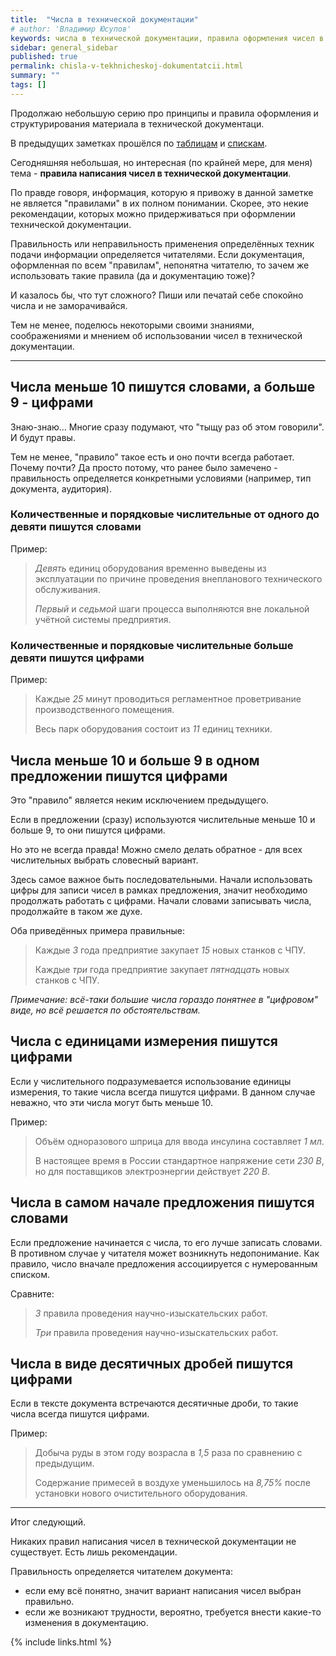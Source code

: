 ```yaml
---
title:  "Числа в технической документации"
# author: 'Владимир Юсупов'
keywords: числа в технической документации, правила оформления чисел в технической документации, правила написания чисел в технической документации, как писать числа в документации, техписатель, технический писатель москва, заметки техписателя, блог технического писателя
sidebar: general_sidebar
published: true
permalink: chisla-v-tekhnicheskoj-dokumentatcii.html
summary: ""
tags: []
---
```


Продолжаю небольшую серию про принципы и правила оформления и структурирования материала в технической документаци. 

В предыдущих заметках прошёлся по [таблицам](https://techwritex.ru/tablitcy-v-dokumentatcii.html) и [спискам](https://techwritex.ru/spiski-v-dokumentatcii.html). 

Сегодняшняя небольшая, но интересная (по крайней мере, для меня) тема - **правила написания чисел в технической документации**.  

По правде говоря, информация, которую я привожу в данной заметке не является "правилами" в их полном понимании. Скорее, это некие рекомендации, которых можно придерживаться при оформлении технической документации. 

Правильность или неправильность применения определённых техник подачи информации определяется читателями. Если документация, оформленная по всем "правилам", непонятна читателю, то зачем же использовать такие правила (да и документацию тоже)?

И казалось бы, что тут сложного? Пиши или печатай себе спокойно числа и не заморачивайся.

Тем не менее, поделюсь некоторыми своими знаниями, соображениями и мнением об использовании чисел в технической документации.

***

## Числа меньше 10 пишутся словами, а больше 9 - цифрами

Знаю-знаю... Многие сразу подумают, что "тыщу раз об этом говорили". И будут правы.

Тем не менее, "правило" такое есть и оно почти всегда работает. Почему почти? Да просто потому, что ранее было замечено - правильность определяется конкретными условиями (например, тип документа, аудитория).

### Количественные и порядковые числительные от одного до девяти пишутся словами

Пример:

> *Девять* единиц оборудования временно выведены из эксплуатации по причине проведения внепланового технического обслуживания.
>
> *Первый* и *седьмой* шаги процесса выполняются вне локальной учётной системы предприятия.

### Количественные и порядковые числительные больше девяти пишутся цифрами

Пример:

> Каждые *25* минут проводиться регламентное проветривание производственного помещения.
>
> Весь парк оборудования состоит из *11* единиц техники.

## Числа меньше 10 и больше 9 в одном предложении пишутся цифрами

Это "правило" является неким исключением предыдущего. 

Если в предложении (сразу) используются числительные меньше 10 и больше 9, то они пишутся цифрами. 

Но это не всегда правда! Можно смело делать обратное - для всех числительных выбрать словесный вариант.  

Здесь самое важное быть последовательными. Начали использовать цифры для записи чисел в рамках предложения, значит необходимо продолжать работать с цифрами. Начали словами записывать числа, продолжайте в таком же духе. 

Оба приведённых примера правильные:

> Каждые *3* года предприятие закупает *15* новых станков с ЧПУ.
>
> Каждые *три* года предприятие закупает *пятнадцать* новых станков с ЧПУ.

*Примечание: всё-таки большие числа гораздо понятнее в "цифровом" виде, но всё решается по обстоятельствам.*

## Числа с единицами измерения пишутся цифрами

Если у числительного подразумевается использование единицы измерения, то такие числа всегда пишутся цифрами. В данном случае неважно, что эти числа могут быть меньше 10.

Пример:

> Объём одноразового шприца для ввода инсулина составляет *1 мл*.
>
> В настоящее время в России стандартное напряжение сети *230 В*, но для поставщиков электроэнергии действует *220 В*.

## Числа в самом начале предложения пишутся словами

Если предложение начинается с числа, то его лучше записать словами. В противном случае у читателя может возникнуть недопонимание. Как правило, число вначале предложения ассоциируется с нумерованным списком.

Сравните:

> *3* правила проведения научно-изыскательских работ.
>
> *Три* правила проведения научно-изыскательских работ.

## Числа в виде десятичных дробей пишутся цифрами

Если в тексте документа встречаются десятичные дроби, то такие числа всегда пишутся цифрами.

Пример:

> Добыча руды в этом году возрасла в *1,5* раза по сравнению с предыдущим.
>
> Содержание примесей в воздухе уменьшилось на *8,75%* после установки нового очистительного оборудования.

***

Итог следующий.

Никаких правил написания чисел в технической документации не существует. Есть лишь рекомендации.

Правильность определяется читателем документа: 

- если ему всё понятно, значит вариант написания чисел выбран правильно. 
- если же возникают трудности, вероятно, требуется внести какие-то изменения в документацию. 

{% include links.html %}
